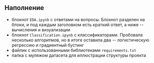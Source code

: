 ## Наполнение

- блокнот `EDA.ipynb` с ответами на вопросы. Блокнот разделен на блоки, и под каждым заголовком есть краткий ответ, а ниже -- вычисления и визуализации
- блокнот `Classification.ipynb` с классификаторами. Пробовала несколько алгоритмов, но в итоге оставила два -- логистическую регрессию и градиентный бустинг
- файлик с использованными библиотеками `requirements.txt`
- папка с муляжом датасета для иллюстрации структуры проекта
